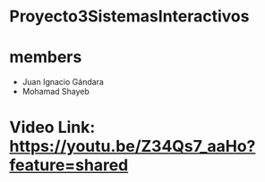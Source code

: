 # Proyecto3SistemasInteractivos

# members
* Juan Ignacio Gándara
* Mohamad Shayeb

# Video Link: https://youtu.be/Z34Qs7_aaHo?feature=shared
